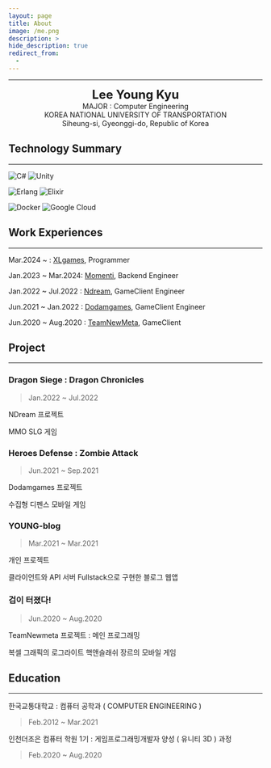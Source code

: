 ```yaml
---
layout: page
title: About
image: /me.png
description: >
hide_description: true
redirect_from:
  -
---
```


---

<center>
<span style=
"font-size:170%;
font-weight:bold">
Lee Young Kyu
</span>
</center>

<center>MAJOR : Computer Engineering</center>

<center>KOREA NATIONAL UNIVERSITY OF TRANSPORTATION</center>

<center> Siheung-si, Gyeonggi-do, Republic of Korea</center>

## Technology Summary

---

![C#](https://img.shields.io/badge/c%23-%23239120.svg?style=for-the-badge&logo=c-sharp&logoColor=white) ![Unity](https://img.shields.io/badge/unity-%23000000.svg?style=for-the-badge&logo=unity&logoColor=white)

![Erlang](https://img.shields.io/badge/Erlang-white.svg?style=for-the-badge&logo=erlang&logoColor=a90533) ![Elixir](https://img.shields.io/badge/elixir-%234B275F.svg?style=for-the-badge&logo=elixir&logoColor=white)

![Docker](https://img.shields.io/badge/docker-%230db7ed.svg?style=for-the-badge&logo=docker&logoColor=white) ![Google Cloud](https://img.shields.io/badge/GoogleCloud-%234285F4.svg?style=for-the-badge&logo=google-cloud&logoColor=white)

## Work Experiences

---

Mar.2024 ~ : [XLgames](https://www.xlgames.com/), Programmer

Jan.2023 ~ Mar.2024: [Momenti](https://momenti.tv/), Backend Engineer

Jan.2022 ~ Jul.2022 : [Ndream](https://www.ndream.com/), GameClient Engineer

Jun.2021 ~ Jan.2022 : [Dodamgames](http://www.dodamgames.com/), GameClient Engineer

Jun.2020 ~ Aug.2020 : [TeamNewMeta](https://bit.ly/3cBRDqN), GameClient

## Project

---

### Dragon Siege : Dragon Chronicles

> Jan.2022 ~ Jul.2022

NDream 프로젝트

MMO SLG 게임

### Heroes Defense : Zombie Attack

> Jun.2021 ~ Sep.2021

Dodamgames 프로젝트

수집형 디펜스 모바일 게임

### YOUNG-blog

> Mar.2021 ~ Mar.2021

개인 프로젝트

클라이언트와 API 서버 Fullstack으로 구현한 블로그 웹앱

### 검이 터졌다!

> Jun.2020 ~ Aug.2020

TeamNewmeta 프로젝트 : 메인 프로그래밍

복셀 그래픽의 로그라이트 핵앤슬래쉬 장르의 모바일 게임

## Education

---

한국교통대학교 : 컴퓨터 공학과 ( COMPUTER ENGINEERING )

> Feb.2012 ~ Mar.2021

인천더조은 컴퓨터 학원 1기 : 게임프로그래밍개발자 양성 ( 유니티 3D ) 과정

> Feb.2020 ~ Aug.2020
